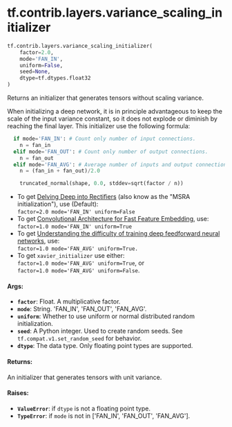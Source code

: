 <div itemscope itemtype="http://developers.google.com/ReferenceObject">
<meta itemprop="name" content="tf.contrib.layers.variance_scaling_initializer" />
<meta itemprop="path" content="Stable" />
</div>

# tf.contrib.layers.variance_scaling_initializer

``` python
tf.contrib.layers.variance_scaling_initializer(
    factor=2.0,
    mode='FAN_IN',
    uniform=False,
    seed=None,
    dtype=tf.dtypes.float32
)
```

Returns an initializer that generates tensors without scaling variance.

When initializing a deep network, it is in principle advantageous to keep
the scale of the input variance constant, so it does not explode or diminish
by reaching the final layer. This initializer use the following formula:

```python
  if mode='FAN_IN': # Count only number of input connections.
    n = fan_in
  elif mode='FAN_OUT': # Count only number of output connections.
    n = fan_out
  elif mode='FAN_AVG': # Average number of inputs and output connections.
    n = (fan_in + fan_out)/2.0

    truncated_normal(shape, 0.0, stddev=sqrt(factor / n))
```

* To get [Delving Deep into Rectifiers](
   http://arxiv.org/pdf/1502.01852v1.pdf) (also know as the "MSRA 
   initialization"), use (Default):<br/>
  `factor=2.0 mode='FAN_IN' uniform=False`
* To get [Convolutional Architecture for Fast Feature Embedding](
   http://arxiv.org/abs/1408.5093), use:<br/>
  `factor=1.0 mode='FAN_IN' uniform=True`
* To get [Understanding the difficulty of training deep feedforward neural
  networks](http://jmlr.org/proceedings/papers/v9/glorot10a/glorot10a.pdf),
  use:<br/>
  `factor=1.0 mode='FAN_AVG' uniform=True.`
* To get `xavier_initializer` use either:<br/>
  `factor=1.0 mode='FAN_AVG' uniform=True`, or<br/>
  `factor=1.0 mode='FAN_AVG' uniform=False`.

#### Args:

* <b>`factor`</b>: Float.  A multiplicative factor.
* <b>`mode`</b>: String.  'FAN_IN', 'FAN_OUT', 'FAN_AVG'.
* <b>`uniform`</b>: Whether to use uniform or normal distributed random initialization.
* <b>`seed`</b>: A Python integer. Used to create random seeds. See
        `tf.compat.v1.set_random_seed` for behavior.
* <b>`dtype`</b>: The data type. Only floating point types are supported.


#### Returns:

An initializer that generates tensors with unit variance.


#### Raises:

* <b>`ValueError`</b>: if `dtype` is not a floating point type.
* <b>`TypeError`</b>: if `mode` is not in ['FAN_IN', 'FAN_OUT', 'FAN_AVG'].
